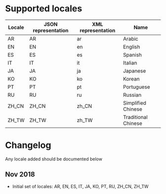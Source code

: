 # Supported locales

Locale | JSON representation | XML representation | Name
---------- | ------------------------ | ------------------------ | ------------------------ 
AR | AR | ar | Arabic
EN | EN | en | English
ES | ES | es | Spanish
IT | IT | it | Italian
JA | JA | ja | Japanese 
KO | KO | ko | Korean
PT | PT | pt | Portuguese 
RU | RU | ru | Russian 
ZH_CN | ZH_CN | zh_CN | Simplified Chinese
ZH_TW | ZH_TW | zh_TW | Traditional Chinese 

# Changelog

Any locale added should be documented below

## Nov 2018

* Initial set of locales: AR, EN, ES, IT, JA, KO, PT, RU, ZH_CN, ZH_TW
